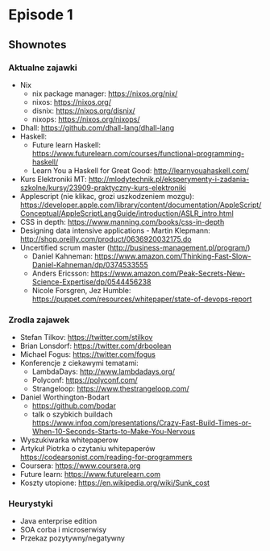 # Episode 1

## Shownotes

### Aktualne zajawki
* Nix 
  * nix package manager: https://nixos.org/nix/
  * nixos: https://nixos.org/
  * disnix: https://nixos.org/disnix/
  * nixops: https://nixos.org/nixops/
* Dhall: https://github.com/dhall-lang/dhall-lang
* Haskell:
	* Future learn Haskell: https://www.futurelearn.com/courses/functional-programming-haskell/
  * Learn You a Haskell for Great Good: http://learnyouahaskell.com/
* Kurs Elektroniki MT: http://mlodytechnik.pl/eksperymenty-i-zadania-szkolne/kursy/23909-praktyczny-kurs-elektroniki
* Applescript (nie klikac, grozi uszkodzeniem mozgu): https://developer.apple.com/library/content/documentation/AppleScript/Conceptual/AppleScriptLangGuide/introduction/ASLR_intro.html
* CSS in depth: https://www.manning.com/books/css-in-depth
* Designing data intensive applications - Martin Klepmann: http://shop.oreilly.com/product/0636920032175.do
* Uncertified scrum master (http://business-management.pl/program/)
  * Daniel Kahneman: https://www.amazon.com/Thinking-Fast-Slow-Daniel-Kahneman/dp/0374533555
  * Anders Ericsson: https://www.amazon.com/Peak-Secrets-New-Science-Expertise/dp/0544456238
  * Nicole Forsgren, Jez Humble: https://puppet.com/resources/whitepaper/state-of-devops-report
### Zrodla zajawek
* Stefan Tilkov: https://twitter.com/stilkov
* Brian Lonsdorf: https://twitter.com/drboolean
* Michael Fogus: https://twitter.com/fogus
* Konferencje z ciekawymi tematami:
  * LambdaDays: http://www.lambdadays.org/
  * Polyconf: https://polyconf.com/
  * Strangeloop: https://www.thestrangeloop.com/
* Daniel Worthington-Bodart
	* https://github.com/bodar
	* talk o szybkich buildach https://www.infoq.com/presentations/Crazy-Fast-Build-Times-or-When-10-Seconds-Starts-to-Make-You-Nervous
* Wyszukiwarka whitepaperow
* Artykuł Piotrka o czytaniu whitepaperów https://codearsonist.com/reading-for-programmers
* Coursera: https://www.coursera.org
* Future learn: https://www.futurelearn.com
* Koszty utopione: https://en.wikipedia.org/wiki/Sunk_cost
### Heurystyki 
* Java enterprise edition
*  SOA corba i microserwisy
* Przekaz pozytywny/negatywny

